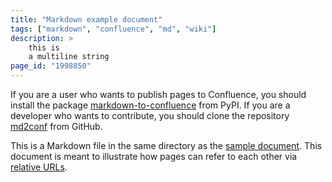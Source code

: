 ```yaml
---
title: "Markdown example document"
tags: ["markdown", "confluence", "md", "wiki"]
description: >
    this is
    a multiline string
page_id: "1998850"
---
```


<!-- generated-by: This page has been generated with md2conf. -->

If you are a user who wants to publish pages to Confluence, you should install the package [markdown-to-confluence](https://pypi.org/project/markdown-to-confluence/) from PyPI. If you are a developer who wants to contribute, you should clone the repository [md2conf](https://github.com/hunyadi/md2conf) from GitHub.

This is a Markdown file in the same directory as the [sample document](index.md). This document is meant to illustrate how pages can refer to each other via [relative URLs](index.md#Basic-features).
